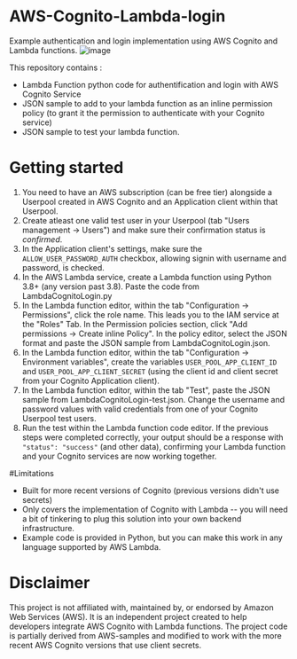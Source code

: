 # AWS-Cognito-Lambda-login

Example authentication and login implementation using AWS Cognito and Lambda functions.
![image](https://github.com/user-attachments/assets/6a276357-805b-4ab9-90d8-df944e29f25e)

This repository contains :

- Lambda Function python code for authentification and login with AWS Cognito Service
- JSON sample to add to your lambda function as an inline permission policy (to grant it the permission to authenticate with your Cognito service)
- JSON sample to test your lambda function.

# Getting started

1. You need to have an AWS subscription (can be free tier) alongside a Userpool created in AWS Cognito and an Application client within that Userpool.
2. Create atleast one valid test user in your Userpool (tab "Users management &rarr; Users") and make sure their confirmation status is _confirmed_.
3. In the Application client's settings, make sure the `ALLOW_USER_PASSWORD_AUTH` checkbox, allowing signin with username and password, is checked.
4. In the AWS Lambda service, create a Lambda function using Python 3.8+ (any version past 3.8). Paste the code from LambdaCognitoLogin.py
5. In the Lambda function editor, within the tab "Configuration &rarr; Permissions", click the role name. This leads you to the IAM service at the "Roles" Tab. In the Permission policies section, click "Add permissions &rarr; Create inline Policy". In the policy editor, select the JSON format and paste the JSON sample from LambdaCognitoLogin.json.
6. In the Lambda function editor, within the tab "Configuration &rarr; Environment variables", create the variables `USER_POOL_APP_CLIENT_ID` and `USER_POOL_APP_CLIENT_SECRET` (using the client id and client secret from your Cognito Application client).
7. In the Lambda function editor, within the tab "Test", paste the JSON sample from LambdaCognitoLogin-test.json. Change the username and password values with valid credentials from one of your Cognito Userpool test users.
8. Run the test within the Lambda function code editor. If the previous steps were completed correctly, your output should be a response with `"status": "success"` (and other data), confirming your Lambda function and your Cognito services are now working together.

#Limitations
- Built for more recent versions of Cognito (previous versions didn't use secrets)
- Only covers the implementation of Cognito with Lambda -- you will need a bit of tinkering to plug this solution into your own backend infrastructure.
- Example code is provided in Python, but you can make this work in any language supported by AWS Lambda.

# Disclaimer

This project is not affiliated with, maintained by, or endorsed by Amazon Web Services (AWS). It is an independent project created to help developers integrate AWS Cognito with Lambda functions. The project code is partially derived from AWS-samples and modified to work with the more recent AWS Cognito versions that use client secrets.
